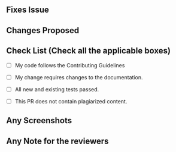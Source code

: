 <!-- If your PR fixes an open issue, use `Closes #1` to link your PR with the issue. #1 stands for the issue number you are fixing -->

## Fixes Issue

<!-- Remove this section if not applicable -->

<!-- Example: Closes #99 -->

## Changes Proposed

<!-- List all the proposed changes in your PR -->

<!-- Mark all the applicable boxes. To mark the box as done follow the following conventions -->
<!--
[x] - Correct; marked as done
[X] - Correct; marked as done

[ ] - Not correct; marked as **not** done
-->

## Check List (Check all the applicable boxes) <!-- Follow the above conventions to check the box -->

- [ ] My code follows the Contributing Guidelines
- [ ] My change requires changes to the documentation.
- [ ] All new and existing tests passed.
- [ ] This PR does not contain plagiarized content.


## Any Screenshots

<!-- Add all the screenshots which support your changes -->

## Any Note for the reviewers

<!-- Add notes to reviewers if applicable -->
